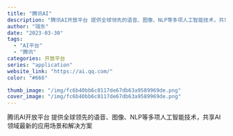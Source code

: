 ```yaml
---
title: "腾讯AI"
description: "腾讯AI开放平台 提供全球领先的语音、图像、NLP等多项人工智能技术，共享AI领域最新的应用场景和解决方案"
author: "瑞东"
date: "2023-03-30"
tags:
  - "AI平台"
  - "腾讯"
categories: 开放平台
series: "application"
website_link: "https://ai.qq.com/"
color: "#666"

thumb_image: "/img/fc6b40bb6c0117de67db63a9589969de.png"
cover_image: "/img/fc6b40bb6c0117de67db63a9589969de.png"
---
```


腾讯AI开放平台 提供全球领先的语音、图像、NLP等多项人工智能技术，共享AI领域最新的应用场景和解决方案